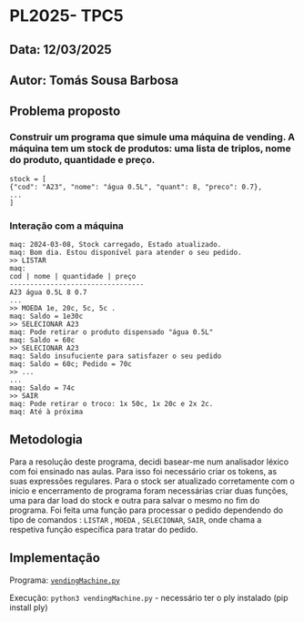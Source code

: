 # **PL2025- TPC5**

## **Data:** 12/03/2025 

## **Autor:** Tomás Sousa Barbosa

## **Problema proposto**

### Construir um programa que simule uma máquina de vending. A máquina tem um stock de produtos: uma lista de triplos, nome do produto, quantidade e preço.

```
stock = [
{"cod": "A23", "nome": "água 0.5L", "quant": 8, "preco": 0.7},
...
]
```
### Interação com a máquina

```
maq: 2024-03-08, Stock carregado, Estado atualizado.
maq: Bom dia. Estou disponível para atender o seu pedido.
>> LISTAR
maq:
cod | nome | quantidade | preço
---------------------------------
A23 água 0.5L 8 0.7
...
>> MOEDA 1e, 20c, 5c, 5c .
maq: Saldo = 1e30c
>> SELECIONAR A23
maq: Pode retirar o produto dispensado "água 0.5L"
maq: Saldo = 60c
>> SELECIONAR A23
maq: Saldo insufuciente para satisfazer o seu pedido
maq: Saldo = 60c; Pedido = 70c
>> ...
...
maq: Saldo = 74c
>> SAIR
maq: Pode retirar o troco: 1x 50c, 1x 20c e 2x 2c.
maq: Até à próxima
```

## Metodologia

Para a resolução deste programa, decidi basear-me num analisador léxico com foi ensinado nas aulas.
Para isso foi necessário criar os tokens, as suas expressões regulares.
Para o stock ser atualizado corretamente com o inicio e encerramento de programa foram necessárias criar duas funções, uma para dar load do stock e outra para salvar o mesmo no fim do programa.
Foi feita uma função para processar o pedido dependendo do tipo de comandos : `LISTAR` , `MOEDA` , `SELECIONAR`, `SAIR`, onde chama a respetiva função específica para tratar do pedido.


## **Implementação**
 
Programa: [`vendingMachine.py`](https://github.com/a104532/PL2025-A104532/blob/main/TPC4/lexicalanly.py)

Execução: `python3 vendingMachine.py` - necessário ter o ply instalado (pip install ply)



